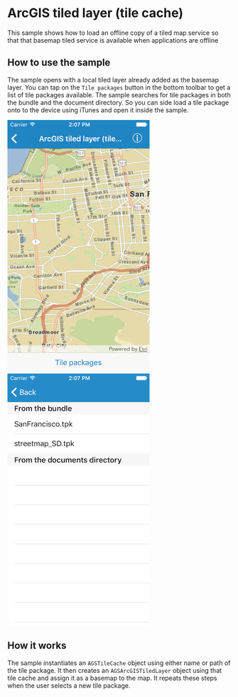 # ArcGIS tiled layer (tile cache)

This sample shows how to load an offline copy of a tiled map service so that that basemap tiled service is available when applications are offline

## How to use the sample

The sample opens with a local tiled layer already added as the basemap layer. You can tap on the `Tile packages` button in the bottom toolbar to get a list of tile packages available. The sample searches for tile packages in both the bundle and the document directory. So you can side load a tile package onto to the device using iTunes and open it inside the sample.

![](image1.png)
![](image2.png)

## How it works

The sample instantiates an `AGSTileCache` object using either name or path of the tile package. It then creates an `AGSArcGISTiledLayer` object using that tile cache and assign it as a basemap to the map. It repeats these steps when the user selects a new tile package.





